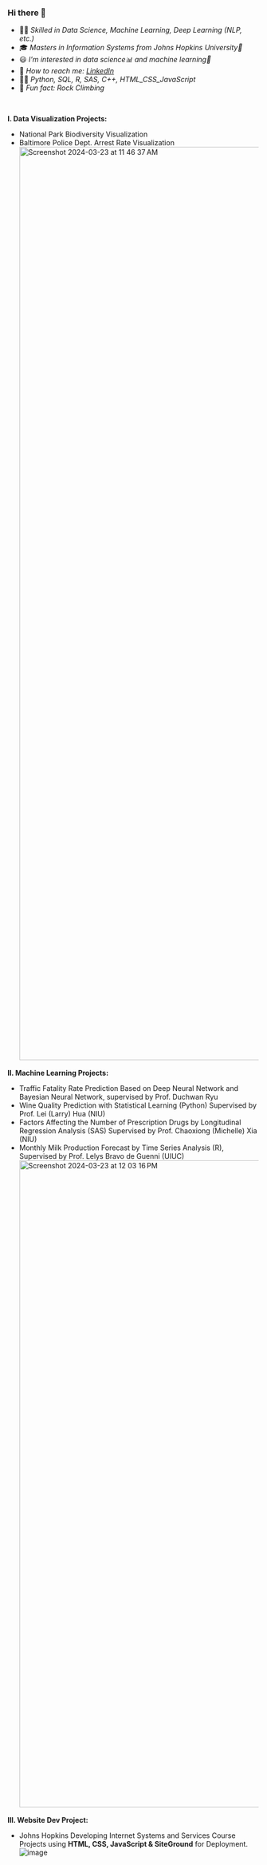 ### Hi there 👋
- 👨‍🔬 *Skilled in Data Science, Machine Learning, Deep Learning (NLP, etc.)*
- 🎓 *Masters in Information Systems from Johns Hopkins University🏫*
- 😃 *I’m interested in data science📊 and machine learning👾*
- 🔗 *How to reach me: [LinkedIn](https://www.linkedin.com/in/yiqunhu/)*
- 🧑‍💻 *Python, SQL, R, SAS, C++, HTML_CSS_JavaScript*
- 🧗 *Fun fact: Rock Climbing*
<br>

**I. Data Visualization Projects:**
- National Park Biodiversity Visualization 
- Baltimore Police Dept. Arrest Rate Visualization
  <img width="1831" alt="Screenshot 2024-03-23 at 11 46 37 AM" src="https://github.com/therealowen/therealowen/assets/31581639/1e616bed-99b7-406d-b9f9-57471b41477d">

**II. Machine Learning Projects:**
- Traffic Fatality Rate Prediction Based on Deep Neural Network and Bayesian Neural Network, supervised by Prof. Duchwan Ryu
- Wine Quality Prediction with Statistical Learning (Python) Supervised by Prof. Lei (Larry) Hua (NIU)
- Factors Affecting the Number of Prescription Drugs by Longitudinal Regression Analysis (SAS) Supervised by Prof. Chaoxiong (Michelle) Xia (NIU)
- Monthly Milk Production Forecast by Time Series Analysis (R), Supervised by Prof. Lelys Bravo de Guenni (UIUC)
  <img width="1297" alt="Screenshot 2024-03-23 at 12 03 16 PM" src="https://github.com/therealowen/therealowen/assets/31581639/7df4967a-4e18-4e61-9852-6a1460143865">

**III. Website Dev Project:**
- Johns Hopkins Developing Internet Systems and Services Course Projects using **HTML, CSS, JavaScript & SiteGround** for Deployment.
  ![image](https://github.com/therealowen/therealowen/assets/31581639/0bca4fde-80d0-435d-be8f-a657c70ea0c2)
